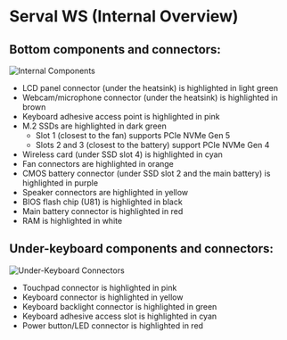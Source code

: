 # Serval WS (Internal Overview)

## Bottom components and connectors:

![Internal Components](./img/components-highlighted.webp)

- LCD panel connector (under the heatsink) is highlighted in light green
- Webcam/microphone connector (under the heatsink) is highlighted in brown
- Keyboard adhesive access point is highlighted in pink
- M.2 SSDs are highlighted in dark green
    - Slot 1 (closest to the fan) supports PCIe NVMe Gen 5
    - Slots 2 and 3 (closest to the battery) support PCIe NVMe Gen 4
- Wireless card (under SSD slot 4) is highlighted in cyan
- Fan connectors are highlighted in orange
- CMOS battery connector (under SSD slot 2 and the main battery) is highlighted in purple
- Speaker connectors are highlighted in yellow
- BIOS flash chip (U81) is highlighted in black
- Main battery connector is highlighted in red
- RAM is highlighted in white

## Under-keyboard components and connectors:

![Under-Keyboard Connectors](./img/under-keyboard.webp)

- Touchpad connector is highlighted in pink
- Keyboard connector is highlighted in yellow
- Keyboard backlight connector is highlighted in green
- Keyboard adhesive access slot is highlighted in cyan
- Power button/LED connector is highlighted in red
